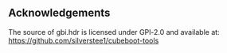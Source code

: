 ## Acknowledgements
The source of gbi.hdr is licensed under GPl-2.0 and available at: https://github.com/silverstee1/cubeboot-tools